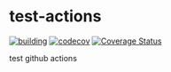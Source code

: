 # test-actions
[![building](https://github.com/GinMu/test-actions/actions/workflows/node.js.yml/badge.svg)](https://github.com/GinMu/test-actions/actions/workflows/node.js.yml)
[![codecov](https://codecov.io/gh/GinMu/test-actions/branch/main/graph/badge.svg?token=4UNKH0UAH8)](https://codecov.io/gh/GinMu/test-actions)
[![Coverage Status](https://coveralls.io/repos/github/GinMu/test-actions/badge.svg?branch=main)](https://coveralls.io/github/GinMu/test-actions?branch=main)

test github actions
